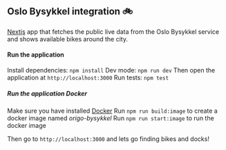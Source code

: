 ## Oslo Bysykkel integration 🚲

[Nextjs](https://nextjs.org/) app that fetches the public live data from the Oslo Bysykkel service and shows available bikes around the city.

#### Run the application

Install dependencies: `npm install`
Dev mode: `npm run dev` Then open the application at `http://localhost:3000`
Run tests: `npm test`

##### Run the application Docker

Make sure you have installed [Docker](https://www.docker.com/)
Run `npm run build:image` to create a docker image named _origo-bysykkel_
Run `npm run start:image` to run the docker image

Then go to `http://localhost:3000` and lets go finding bikes and docks!
